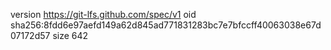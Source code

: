 version https://git-lfs.github.com/spec/v1
oid sha256:8fdd6e97aefd149a62d845ad771831283bc7e7bfccff40063038e67d07172d57
size 642
